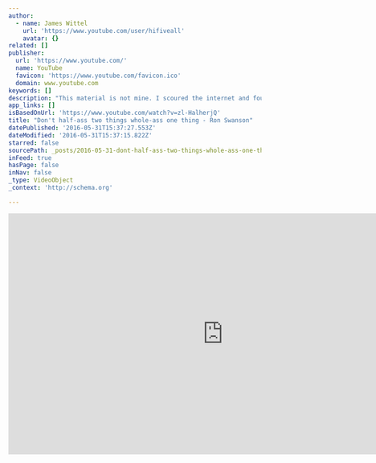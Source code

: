 ```yaml
---
author:
  - name: James Wittel
    url: 'https://www.youtube.com/user/hifiveall'
    avatar: {}
related: []
publisher:
  url: 'https://www.youtube.com/'
  name: YouTube
  favicon: 'https://www.youtube.com/favicon.ico'
  domain: www.youtube.com
keywords: []
description: "This material is not mine. I scoured the internet and found it from people who had taken it from NBC's Parks and Rec."
app_links: []
isBasedOnUrl: 'https://www.youtube.com/watch?v=zl-HalherjQ'
title: "Don't half-ass two things whole-ass one thing - Ron Swanson"
datePublished: '2016-05-31T15:37:27.553Z'
dateModified: '2016-05-31T15:37:15.822Z'
starred: false
sourcePath: _posts/2016-05-31-dont-half-ass-two-things-whole-ass-one-thing-ron-swanson.md
inFeed: true
hasPage: false
inNav: false
_type: VideoObject
_context: 'http://schema.org'

---
```

<iframe src="https://cdn.embedly.com/widgets/media.html?src=https%3A%2F%2Fwww.youtube.com%2Fembed%2Fzl-HalherjQ%3Ffeature%3Doembed&amp;url=http%3A%2F%2Fwww.youtube.com%2Fwatch%3Fv%3Dzl-HalherjQ&amp;image=https%3A%2F%2Fi.ytimg.com%2Fvi%2Fzl-HalherjQ%2Fhqdefault.jpg&amp;key=b7d04c9b404c499eba89ee7072e1c4f7&amp;type=text%2Fhtml&amp;schema=youtube" width="854" height="480" scrolling="no" frameborder="0" allowfullscreen="" style=""></iframe>